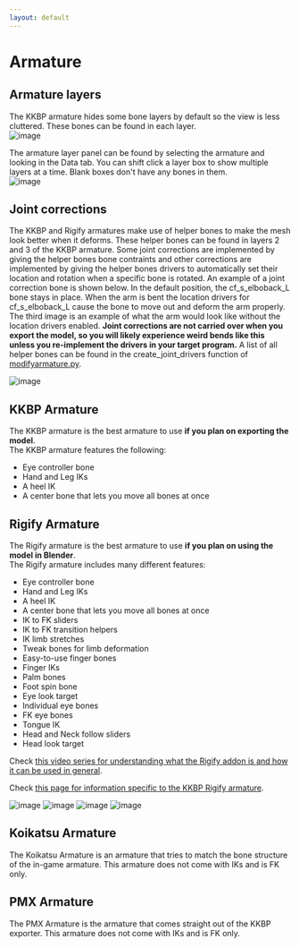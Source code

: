 ```yaml
---
layout: default
---
```


# Armature

## Armature layers
The KKBP armature hides some bone layers by default so the view is less cluttered. These bones can be found in each layer.  
![image](https://raw.githubusercontent.com/FlailingFog/flailingfog.github.io/master/assets/images/arm1.png)

The armature layer panel can be found by selecting the armature and looking in the Data tab. You can shift click a layer box to show multiple layers at a time. Blank boxes don't have any bones in them.  
![image](https://raw.githubusercontent.com/FlailingFog/flailingfog.github.io/master/assets/images/arm2.png)

## Joint corrections
The KKBP and Rigify armatures make use of helper bones to make the mesh look better when it deforms. These helper bones can be found in layers 2 and 3 of the KKBP armature. Some joint corrections are implemented by giving the helper bones bone contraints and other corrections are implemented by giving the helper bones drivers to automatically set their location and rotation when a specific bone is rotated. An example of a joint correction bone is shown below. In the default position, the cf_s_elboback_L bone stays in place. When the arm is bent the location drivers for cf_s_elboback_L cause the bone to move out and deform the arm properly. The third image is an example of what the arm would look like without the location drivers enabled. **Joint corrections are not carried over when you export the model, so you will likely experience weird bends like this unless you re-implement the drivers in your target program.** A list of all helper bones can be found in the create_joint_drivers function of [modifyarmature.py](https://github.com/FlailingFog/KK-Blender-Porter-Pack/blob/master/importing/modifyarmature.py). 

![image](https://raw.githubusercontent.com/FlailingFog/flailingfog.github.io/master/assets/images/arm3.png)

## KKBP Armature

The KKBP armature is the best armature to use **if you plan on exporting the model**.  
The KKBP armature features the following:
* Eye controller bone
* Hand and Leg IKs
* A heel IK
* A center bone that lets you move all bones at once

## Rigify Armature

The Rigify armature is the best armature to use **if you plan on using the model in Blender**.  
The Rigify armature includes many different features:
* Eye controller bone
* Hand and Leg IKs
* A heel IK
* A center bone that lets you move all bones at once
* IK to FK sliders
* IK to FK transition helpers
* IK limb stretches
* Tweak bones for limb deformation
* Easy-to-use finger bones
* Finger IKs
* Palm bones
* Foot spin bone
* Eye look target
* Individual eye bones
* FK eye bones
* Tongue IK
* Head and Neck follow sliders
* Head look target

Check [this video series for understanding what the Rigify addon is and how it can be used in general](https://www.youtube.com/watch?v=-JSFcSxsaTs&list=PLdcL5aF8ZcJv68SSdwxip33M7snakl6Dx).

Check [this page for information specific to the KKBP Rigify armature](https://github.com/FlailingFog/KK-Blender-Porter-Pack/issues/78).

![image](https://raw.githubusercontent.com/FlailingFog/flailingfog.github.io/master/assets/images/arm4.gif)
![image](https://raw.githubusercontent.com/FlailingFog/flailingfog.github.io/master/assets/images/arm5.gif)
![image](https://raw.githubusercontent.com/FlailingFog/flailingfog.github.io/master/assets/images/arm6.png)
![image](https://raw.githubusercontent.com/FlailingFog/flailingfog.github.io/master/assets/images/arm7.png)

## Koikatsu Armature

The Koikatsu Armature is an armature that tries to match the bone structure of the in-game armature. This armature does not come with IKs and is FK only.

## PMX Armature

The PMX Armature is the armature that comes straight out of the KKBP exporter. This armature does not come with IKs and is FK only.
